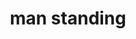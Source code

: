 ---
layout: people&body
title: man standing
emoji: man_standing
permalink: 🧍‍♂️.html
image: assets/img/3moji/man_standing.png
---